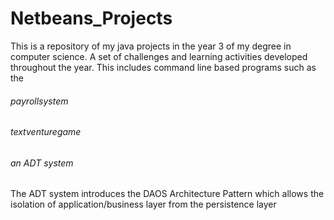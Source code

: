 # Netbeans_Projects
This is a repository of my java projects in the year 3 of my degree in computer science. 
A set of challenges and learning activities developed throughout the year.
This includes command line based programs such as the 
###### payrollsystem
###### textventuregame
###### an ADT system
The ADT system introduces the DAOS Architecture Pattern which allows the isolation of application/business layer from the persistence layer
